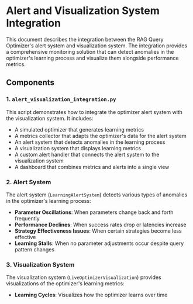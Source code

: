 # Alert and Visualization System Integration

This document describes the integration between the RAG Query Optimizer's alert system and visualization system. The integration provides a comprehensive monitoring solution that can detect anomalies in the optimizer's learning process and visualize them alongside performance metrics.

## Components

### 1. `alert_visualization_integration.py`

This script demonstrates how to integrate the optimizer alert system with the visualization system. It includes:

- A simulated optimizer that generates learning metrics
- A metrics collector that adapts the optimizer's data for the alert system
- An alert system that detects anomalies in the learning process
- A visualization system that displays learning metrics
- A custom alert handler that connects the alert system to the visualization system
- A dashboard that combines metrics and alerts into a single view

### 2. Alert System

The alert system (`LearningAlertSystem`) detects various types of anomalies in the optimizer's learning process:

- **Parameter Oscillations**: When parameters change back and forth frequently
- **Performance Declines**: When success rates drop or latencies increase
- **Strategy Effectiveness Issues**: When certain strategies become less effective
- **Learning Stalls**: When no parameter adjustments occur despite query pattern changes

### 3. Visualization System

The visualization system (`LiveOptimizerVisualization`) provides visualizations of the optimizer's learning metrics:

- **Learning Cycles**: Visualizes how the optimizer learns over time

<!-- Additional content from the original README would go here -->
